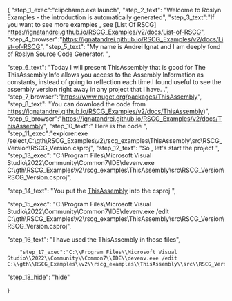 {
    "step_1_exec":"clipchamp.exe launch",
    "step_2_text": "Welcome to Roslyn Examples - the introduction is automatically generated",
    "step_3_text":"If you want to see more examples , see  [List Of RSCG] https://ignatandrei.github.io/RSCG_Examples/v2/docs/List-of-RSCG",
    "step_4_browser":"https://ignatandrei.github.io/RSCG_Examples/v2/docs/List-of-RSCG",
    "step_5_text": "My name is Andrei Ignat and I am deeply fond of Roslyn Source Code Generator. ",

"step_6_text": "Today I will present ThisAssembly  that is good for The ThisAssembly.Info allows you access to the Assembly Information as constants, instead of going to reflection each time.I found useful to see the assembly version right away in any project that I have. .",
"step_7_browser":"https://www.nuget.org/packages/ThisAssembly",
"step_8_text": "You can download the code from https://ignatandrei.github.io/RSCG_Examples/v2/docs/ThisAssembly)",
"step_9_browser":"https://ignatandrei.github.io/RSCG_Examples/v2/docs/ThisAssembly",
"step_10_text":" Here is the code ",
"step_11_exec":"explorer.exe /select,C:\\gth\\RSCG_Examples\\v2\\rscg_examples\\ThisAssembly\\src\\RSCG_Version\\RSCG_Version.csproj",
"step_12_text": "So , let's start the project ",
"step_13_exec": "C:\\Program Files\\Microsoft Visual Studio\\2022\\Community\\Common7\\IDE\\devenv.exe C:\\gth\\RSCG_Examples\\v2\\rscg_examples\\ThisAssembly\\src\\RSCG_Version\\RSCG_Version.csproj",

"step_14_text": "You put the  [ThisAssembly](https://www.nuget.org/packages/ThisAssembly) into the csproj ",

"step_15_exec": "C:\\Program Files\\Microsoft Visual Studio\\2022\\Community\\Common7\\IDE\\devenv.exe /edit C:\\gth\\RSCG_Examples\\v2\\rscg_examples\\ThisAssembly\\src\\RSCG_Version\\RSCG_Version.csproj",

"step_16_text": "I have used the ThisAssembly in those files",


        "step_17_exec":"C:\\Program Files\\Microsoft Visual Studio\\2022\\Community\\Common7\\IDE\\devenv.exe /edit C:\\gth\\RSCG_Examples\\v2\\rscg_examples\\ThisAssembly\\src\\RSCG_Version\\Program.cs",
    
"step_18_hide": "hide"


}